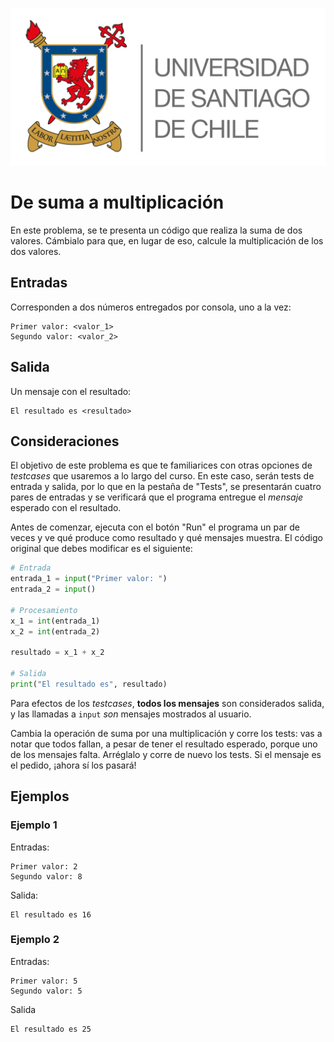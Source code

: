 ![logo](./assets/logo_usach.png)

# De suma a multiplicación

En este problema, se te presenta un código que realiza la suma de dos valores. Cámbialo para que, en lugar de eso, calcule la multiplicación de los dos valores.

## Entradas

Corresponden a dos números entregados por consola, uno a la vez:
```
Primer valor: <valor_1>
Segundo valor: <valor_2>
```

## Salida

Un mensaje con el resultado:
```
El resultado es <resultado>
```

## Consideraciones

El objetivo de este problema es que te familiarices con otras opciones de *testcases* que usaremos a lo largo del curso. En este caso, serán tests de entrada y salida, por lo que en la pestaña de "Tests", se presentarán cuatro pares de entradas y se verificará que el programa entregue el *mensaje* esperado con el resultado.

Antes de comenzar, ejecuta con el botón "Run" el programa un par de veces y ve qué produce como resultado y qué mensajes muestra. El código original que debes modificar es el siguiente:
```python
# Entrada
entrada_1 = input("Primer valor: ")
entrada_2 = input()

# Procesamiento
x_1 = int(entrada_1)
x_2 = int(entrada_2)

resultado = x_1 + x_2

# Salida
print("El resultado es", resultado)
```

Para efectos de los *testcases*, **todos los mensajes** son considerados salida, y las llamadas a `input` *son* mensajes mostrados al usuario.

Cambia la operación de suma por una multiplicación y corre los tests: vas a notar que todos fallan, a pesar de tener el resultado esperado, porque uno de los mensajes falta. Arréglalo y corre de nuevo los tests. Si el mensaje es el pedido, ¡ahora sí los pasará!

## Ejemplos
### Ejemplo 1
Entradas:
```
Primer valor: 2
Segundo valor: 8
```
Salida:
```
El resultado es 16
```

### Ejemplo 2
Entradas:
```
Primer valor: 5
Segundo valor: 5
```

Salida
```
El resultado es 25
```
